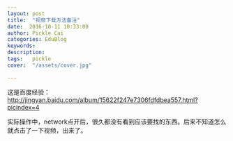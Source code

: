 ```yaml
---
layout: post  
title:  "视频下载方法备注"
date:  2016-10-11 10:33:00
author: Pickle Cai  
categories: EduBlog  
keywords: 
description:   
tags:	pickle   
cover:  "/assets/cover.jpg"  

---
```


这是百度经验：http://jingyan.baidu.com/album/15622f247e7306fdfdbea557.html?picindex=4

实际操作中，network点开后，很久都没有看到应该要找的东西。后来不知道怎么就点击了一下视频，出来了。





		    
